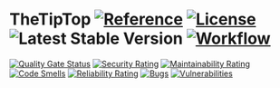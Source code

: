 # TheTipTop [![Reference](https://pkg.go.dev/badge/github.com/kodmain/thetiptop.svg)](https://pkg.go.dev/github.com/kodmain/thetiptop) [![License](https://img.shields.io:/github/license/kodmain/thetiptop)](https://github.com/kodmain/thetiptop/src/blob/main/LICENSE.md) ![Latest Stable Version](https://img.shields.io/github/v/tag/kodmain/thetiptop?label=version) [![Workflow](https://img.shields.io/github/actions/workflow/status/kodmain/thetiptop/ci.yml)](https://github.com/kodmain/thetiptop/actions/workflows/ci.yml)

[![Quality Gate Status](https://sonarcloud.io/api/project_badges/measure?project=kodmain_thetiptop&metric=alert_status)](https://sonarcloud.io/summary/new_code?id=kodmain_thetiptop)
[![Security Rating](https://sonarcloud.io/api/project_badges/measure?project=kodmain_thetiptop&metric=security_rating)](https://sonarcloud.io/summary/new_code?id=kodmain_thetiptop)
[![Maintainability Rating](https://sonarcloud.io/api/project_badges/measure?project=kodmain_thetiptop&metric=sqale_rating)](https://sonarcloud.io/summary/new_code?id=kodmain_thetiptop)
[![Code Smells](https://sonarcloud.io/api/project_badges/measure?project=kodmain_thetiptop&metric=code_smells)](https://sonarcloud.io/summary/new_code?id=kodmain_thetiptop)
[![Reliability Rating](https://sonarcloud.io/api/project_badges/measure?project=kodmain_thetiptop&metric=reliability_rating)](https://sonarcloud.io/summary/new_code?id=kodmain_thetiptop)
[![Bugs](https://sonarcloud.io/api/project_badges/measure?project=kodmain_thetiptop&metric=bugs)](https://sonarcloud.io/summary/new_code?id=kodmain_thetiptop)
[![Vulnerabilities](https://sonarcloud.io/api/project_badges/measure?project=kodmain_thetiptop&metric=vulnerabilities)](https://sonarcloud.io/summary/new_code?id=kodmain_thetiptop)
